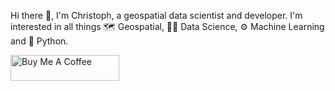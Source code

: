 Hi there 👋, I'm Christoph, a geospatial data scientist and developer. I'm interested in all things 🗺️ Geospatial, 🧑‍🔬 Data Science, ⚙️ Machine Learning and 🐍 Python.

<a href="https://www.buymeacoffee.com/chrieke" target="_blank"><img src="https://cdn.buymeacoffee.com/buttons/default-orange.png" alt="Buy Me A Coffee" height="41" width="174"></a>
